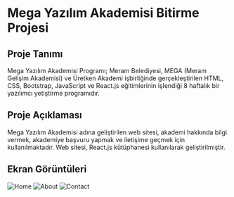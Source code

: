 # Mega Yazılım Akademisi Bitirme Projesi

## Proje Tanımı
Mega Yazılım Akademisi Programı; Meram Belediyesi, MEGA (Meram Gelişim Akademisi) ve Üretken Akademi işbirliğinde gerçekleştirilen HTML, CSS, Bootstrap, JavaScript ve React.js eğitimlerinin işlendiği 8 haftalık bir yazılımcı yetiştirme programıdır.

## Proje Açıklaması
Mega Yazılım Akademisi adına geliştirilen web sitesi, akademi hakkında bilgi vermek, akademiye başvuru yapmak ve iletişime geçmek için kullanılmaktadır. Web sitesi, React.js kütüphanesi kullanılarak geliştirilmiştir.

## Ekran Görüntüleri
![Home](/MegaYazilimAkademisiBitirmeProjesi/meram-gelisim-akademisi/src/assets/img/home.png)
![About](/MegaYazilimAkademisiBitirmeProjesi/meram-gelisim-akademisi/src/assets/img/about.png)
![Contact](/MegaYazilimAkademisiBitirmeProjesi/meram-gelisim-akademisi/src/assets/img/contact.png)